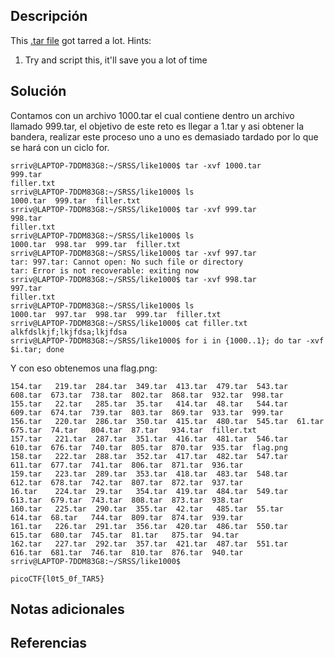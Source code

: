 ## Descripción
This [.tar file](https://jupiter.challenges.picoctf.org/static/52084b5ad360b25f9af83933114324e0/1000.tar) got tarred a lot.
Hints: 
1. Try and script this, it'll save you a lot of time
## Solución 

Contamos con un archivo 1000.tar el cual contiene dentro un archivo llamado 999.tar, el objetivo de este reto es llegar a 1.tar y asi obtener la bandera, realizar este proceso uno a uno es demasiado tardado por lo que se hará con un ciclo for.

~~~
srriv@LAPTOP-7DDM83G8:~/SRSS/like1000$ tar -xvf 1000.tar
999.tar
filler.txt
srriv@LAPTOP-7DDM83G8:~/SRSS/like1000$ ls
1000.tar  999.tar  filler.txt
srriv@LAPTOP-7DDM83G8:~/SRSS/like1000$ tar -xvf 999.tar
998.tar
filler.txt
srriv@LAPTOP-7DDM83G8:~/SRSS/like1000$ ls
1000.tar  998.tar  999.tar  filler.txt
srriv@LAPTOP-7DDM83G8:~/SRSS/like1000$ tar -xvf 997.tar
tar: 997.tar: Cannot open: No such file or directory
tar: Error is not recoverable: exiting now
srriv@LAPTOP-7DDM83G8:~/SRSS/like1000$ tar -xvf 998.tar
997.tar
filler.txt
srriv@LAPTOP-7DDM83G8:~/SRSS/like1000$ ls
1000.tar  997.tar  998.tar  999.tar  filler.txt
srriv@LAPTOP-7DDM83G8:~/SRSS/like1000$ cat filler.txt
alkfdslkjf;lkjfdsa;lkjfdsa
srriv@LAPTOP-7DDM83G8:~/SRSS/like1000$ for i in {1000..1}; do tar -xvf $i.tar; done

~~~

Y con eso obtenemos una flag.png:
```
154.tar   219.tar  284.tar  349.tar  413.tar  479.tar  543.tar  608.tar  673.tar  738.tar  802.tar  868.tar  932.tar  998.tar
155.tar   22.tar   285.tar  35.tar   414.tar  48.tar   544.tar  609.tar  674.tar  739.tar  803.tar  869.tar  933.tar  999.tar
156.tar   220.tar  286.tar  350.tar  415.tar  480.tar  545.tar  61.tar   675.tar  74.tar   804.tar  87.tar   934.tar  filler.txt
157.tar   221.tar  287.tar  351.tar  416.tar  481.tar  546.tar  610.tar  676.tar  740.tar  805.tar  870.tar  935.tar  flag.png
158.tar   222.tar  288.tar  352.tar  417.tar  482.tar  547.tar  611.tar  677.tar  741.tar  806.tar  871.tar  936.tar
159.tar   223.tar  289.tar  353.tar  418.tar  483.tar  548.tar  612.tar  678.tar  742.tar  807.tar  872.tar  937.tar
16.tar    224.tar  29.tar   354.tar  419.tar  484.tar  549.tar  613.tar  679.tar  743.tar  808.tar  873.tar  938.tar
160.tar   225.tar  290.tar  355.tar  42.tar   485.tar  55.tar   614.tar  68.tar   744.tar  809.tar  874.tar  939.tar
161.tar   226.tar  291.tar  356.tar  420.tar  486.tar  550.tar  615.tar  680.tar  745.tar  81.tar   875.tar  94.tar
162.tar   227.tar  292.tar  357.tar  421.tar  487.tar  551.tar  616.tar  681.tar  746.tar  810.tar  876.tar  940.tar
srriv@LAPTOP-7DDM83G8:~/SRSS/like1000$
```

~~~
picoCTF{l0t5_0f_TAR5}
~~~

## Notas adicionales 
## Referencias
